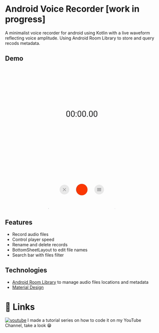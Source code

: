 # Android Voice Recorder [work in progress]

A minimalist voice recorder for android using Kotlin with a live waveform reflecting voice amplitude. Using Android Room Library to store and query recods metadata.

## Demo

<p align="center">
   <img src="resources/voice-recorder-app-demo.gif" width="220" alt="App Demo"/>
</p>

## Features

- Record audio files
- Control player speed
- Rename and delete records
- BottomSheetLayout to edit file names
- Search bar with files filter

## Technologies

- [Android Room Library]() to manage audio files locations and metadata
- [Material Design]()

# 🔗 Links

[![youtube](https://img.shields.io/badge/YouTube-FF0000?style=for-the-badge&logo=youtube&logoColor=white)](https://www.youtube.com/playlist?list=PLpZQVidZ65jPz-XIHdWi1iCra8TU9h_kU) I made a tutorial series on how to code it on my YouTube Channel, take a look 😁
